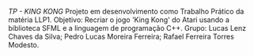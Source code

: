 *TP - KING KONG*
Projeto em desenvolvimento como Trabalho Prático da matéria LLP1.
Objetivo: Recriar o jogo 'King Kong' do Atari usando a biblioteca SFML e a linguagem de programação C++.
Grupo:
Lucas Lenz Chaves da Silva;
Pedro Lucas Moreira Ferreira;
Rafael Ferreira Torres Modesto.
